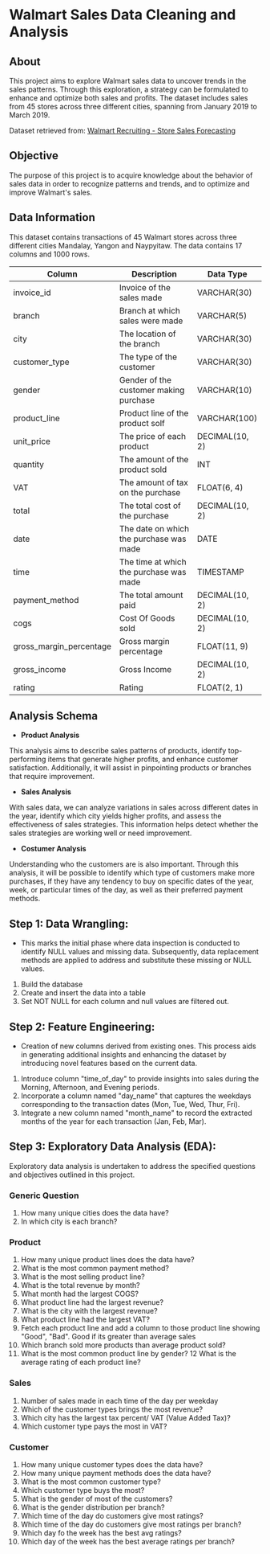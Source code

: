 # Walmart Sales Data Cleaning and Analysis 

## About
This project aims to explore Walmart sales data to uncover trends in the sales patterns. Through this exploration, a strategy can be formulated to enhance and optimize both sales and profits. The dataset includes sales from 45 stores across three different cities, spanning from January 2019 to March 2019.

Dataset retrieved from: [Walmart Recruiting - Store Sales Forecasting](https://www.kaggle.com/c/walmart-recruiting-store-sales-forecasting)

## Objective
The purpose of this project is to acquire knowledge about the behavior of sales data in order to recognize patterns and trends, and to optimize and improve Walmart's sales.

## Data Information
This dataset contains transactions of 45 Walmart stores across three different cities Mandalay, Yangon and Naypyitaw. The data contains 17 columns and 1000 rows.

| Column | Description | Data Type |
| -------- | ------- | ------- |
|invoice_id|Invoice of the sales made|VARCHAR(30)|
|branch|Branch at which sales were made|VARCHAR(5)|
|city|The location of the branch|VARCHAR(30)|
|customer_type|The type of the customer|VARCHAR(30)|
|gender|Gender of the customer making purchase|VARCHAR(10)|
|product_line|Product line of the product solf	|VARCHAR(100)|
|unit_price|The price of each product|DECIMAL(10, 2)|
|quantity	|The amount of the product sold	|INT|
|VAT|The amount of tax on the purchase	|FLOAT(6, 4)|
|total|The total cost of the purchase|DECIMAL(10, 2)|
|date|The date on which the purchase was made|DATE|
|time|The time at which the purchase was made|TIMESTAMP|
|payment_method|The total amount paid|DECIMAL(10, 2)|
|cogs|Cost Of Goods sold|DECIMAL(10, 2)|
|gross_margin_percentage|Gross margin percentage|FLOAT(11, 9)|
|gross_income|Gross Income|DECIMAL(10, 2)|
|rating|Rating|FLOAT(2, 1)|

## Analysis Schema

* **Product Analysis**
  
This analysis aims to describe sales patterns of products, identify top-performing items that generate higher profits, and enhance customer satisfaction. Additionally, it will assist in pinpointing products or branches that require improvement.

* **Sales Analysis**
  
With sales data, we can analyze variations in sales across different dates in the year, identify which city yields higher profits, and assess the effectiveness of sales strategies. This information helps detect whether the sales strategies are working well or need improvement.
  
* **Costumer Analysis**
  
Understanding who the customers are is also important. Through this analysis, it will be possible to identify which type of customers make more purchases, if they have any tendency to buy on specific dates of the year, week, or particular times of the day, as well as their preferred payment methods.

## Step 1: **Data Wrangling:**
*  This marks the initial phase where data inspection is conducted to identify NULL values and missing data. Subsequently, data replacement methods are applied to address and substitute these missing or NULL values.
  
  1. Build the database
  2. Create and insert the data into a table
  3. Set NOT NULL for each column and null values are filtered out.
       
## Step 2: **Feature Engineering:**
*  Creation of new columns derived from existing ones. This process aids in generating additional insights and enhancing the dataset by introducing novel features based on the current data.
  1. Introduce column "time_of_day" to provide insights into sales during the Morning, Afternoon, and Evening periods.
  2. Incorporate a column named "day_name" that captures the weekdays corresponding to the transaction dates (Mon, Tue, Wed, Thur, Fri).
  3. Integrate a new column named "month_name" to record the extracted months of the year for each transaction (Jan, Feb, Mar).
 
  ## Step 3: **Exploratory Data Analysis (EDA):**
Exploratory data analysis is undertaken to address the specified questions and objectives outlined in this project.

### Generic Question

1. How many unique cities does the data have?
2. In which city is each branch?

### Product

1. How many unique product lines does the data have?
2. What is the most common payment method?
3. What is the most selling product line?
4. What is the total revenue by month?
5. What month had the largest COGS?
6. What product line had the largest revenue?
7. What is the city with the largest revenue?
8. What product line had the largest VAT?
9. Fetch each product line and add a column to those product line showing "Good", "Bad". Good if its greater than average sales
10. Which branch sold more products than average product sold?
11. What is the most common product line by gender?
12 What is the average rating of each product line?

### Sales

1. Number of sales made in each time of the day per weekday
2. Which of the customer types brings the most revenue?
3. Which city has the largest tax percent/ VAT (Value Added Tax)?
4. Which customer type pays the most in VAT?

### Customer

1. How many unique customer types does the data have?
2. How many unique payment methods does the data have?
3. What is the most common customer type?
4. Which customer type buys the most?
5. What is the gender of most of the customers?
6. What is the gender distribution per branch?
7. Which time of the day do customers give most ratings?
8. Which time of the day do customers give most ratings per branch?
9. Which day fo the week has the best avg ratings?
10. Which day of the week has the best average ratings per branch?

